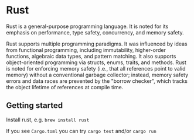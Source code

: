 # Rust

Rust is a general-purpose programming language. It is noted for its emphasis on
performance, type safety, concurrency, and memory safety.

Rust supports multiple programming paradigms. It was influenced by ideas from
functional programming, including immutability, higher-order functions,
algebraic data types, and pattern matching. It also supports object-oriented
programming via structs, enums, traits, and methods. Rust is noted for enforcing
memory safety (i.e., that all references point to valid memory) without a
conventional garbage collector; instead, memory safety errors and data races are
prevented by the "borrow checker", which tracks the object lifetime of
references at compile time.

## Getting started

Install rust, e.g. `brew install rust`

If you see `Cargo.toml` you can try `cargo test` and/or `cargo run`
